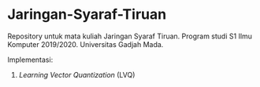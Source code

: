 # Jaringan-Syaraf-Tiruan
Repository untuk mata kuliah Jaringan Syaraf Tiruan.
Program studi S1 Ilmu Komputer 2019/2020.
Universitas Gadjah Mada.

Implementasi:
1. *Learning Vector Quantization* (LVQ)
